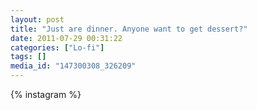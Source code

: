 ```yaml
---
layout: post
title: "Just are dinner. Anyone want to get dessert?"
date: 2011-07-29 00:31:22
categories: ["Lo-fi"]
tags: []
media_id: "147300308_326209"
---
```


{% instagram %}
